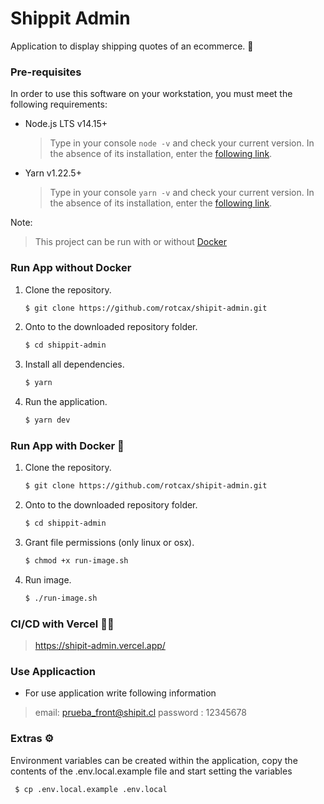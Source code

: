 # Shippit Admin

Application to display shipping quotes of an ecommerce. 🚛

### Pre-requisites

In order to use this software on your workstation, you must meet the following requirements:

- Node.js LTS v14.15+
  > Type in your console `node -v` and check your current version. In the absence of its installation, enter the [following link](https://nodejs.org/en/download/).
- Yarn v1.22.5+
  > Type in your console `yarn -v` and check your current version. In the absence of its installation, enter the [following link](https://yarnpkg.com/getting-started/install#global-install).

Note:
  > This project can be run with or without [Docker](https://www.docker.com/)

### Run App without Docker

1. Clone the repository.
   ```sh
   $ git clone https://github.com/rotcax/shipit-admin.git
   ```
2. Onto to the downloaded repository folder.
   ```sh
   $ cd shippit-admin
   ```
3. Install all dependencies.
   ```sh
   $ yarn
   ```
4. Run the application.
   ```sh
   $ yarn dev
   ```

### Run App with Docker 🐋

1. Clone the repository.
   ```sh
   $ git clone https://github.com/rotcax/shipit-admin.git
   ```
2. Onto to the downloaded repository folder.
   ```sh
   $ cd shippit-admin
   ```
3. Grant file permissions (only linux or osx).
   ```sh
   $ chmod +x run-image.sh
   ```
4. Run image.
   ```sh
   $ ./run-image.sh
   ```

### CI/CD with Vercel 🎉🎉

  > https://shipit-admin.vercel.app/


### Use Applicaction

- For use application write following information
> email: prueba_front@shipit.cl
> password : 12345678

### Extras ⚙️

Environment variables can be created within the application, copy the contents of the .env.local.example file and start setting the variables

  ```sh
   $ cp .env.local.example .env.local
   ```
